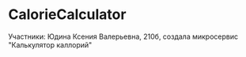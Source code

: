 # CalorieCalculator
Участники: Юдина Ксения Валерьевна, 210б, создала микросервис "Калькулятор каллорий"
